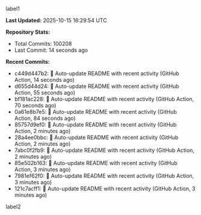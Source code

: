 
label1 
<!-- ACTIVITY_START -->
**Last Updated:** 2025-10-15 16:29:54 UTC

**Repository Stats:**
- Total Commits: 100208
- Last Commit: 14 seconds ago

**Recent Commits:**
- c449d447b2: 🤖 Auto-update README with recent activity (GitHub Action, 14 seconds ago)
- d655d44d24: 🤖 Auto-update README with recent activity (GitHub Action, 55 seconds ago)
- bf181ac228: 🤖 Auto-update README with recent activity (GitHub Action, 70 seconds ago)
- 0a61e8b7e5: 🤖 Auto-update README with recent activity (GitHub Action, 84 seconds ago)
- 85757d9ef0: 🤖 Auto-update README with recent activity (GitHub Action, 2 minutes ago)
- 28a4ee0bbc: 🤖 Auto-update README with recent activity (GitHub Action, 2 minutes ago)
- 7abc0f2fb9: 🤖 Auto-update README with recent activity (GitHub Action, 2 minutes ago)
- 85e502b163: 🤖 Auto-update README with recent activity (GitHub Action, 3 minutes ago)
- 7981ef62f0: 🤖 Auto-update README with recent activity (GitHub Action, 3 minutes ago)
- 121c7acff1: 🤖 Auto-update README with recent activity (GitHub Action, 3 minutes ago)
<!-- ACTIVITY_END -->

label2
